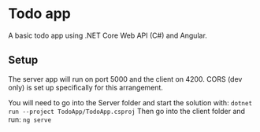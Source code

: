 # Todo app
A basic todo app using .NET Core Web API (C#) and Angular.

## Setup
The server app will run on port 5000 and the client on 4200. CORS (dev only) is set up specifically for this arrangement. 

You will need to go into the Server folder and start the solution with:
    `dotnet run --project TodoApp/TodoApp.csproj` 
Then go into the client folder and run:
    `ng serve`

